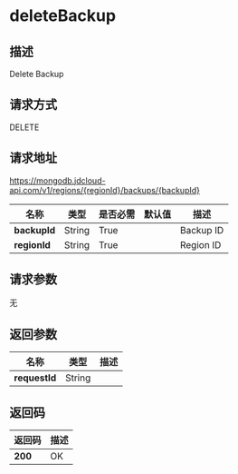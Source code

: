 # deleteBackup


## 描述
Delete Backup

## 请求方式
DELETE

## 请求地址
https://mongodb.jdcloud-api.com/v1/regions/{regionId}/backups/{backupId}

|名称|类型|是否必需|默认值|描述|
|---|---|---|---|---|
|**backupId**|String|True| |Backup ID|
|**regionId**|String|True| |Region ID|

## 请求参数
无


## 返回参数
|名称|类型|描述|
|---|---|---|
|**requestId**|String| |


## 返回码
|返回码|描述|
|---|---|
|**200**|OK|
